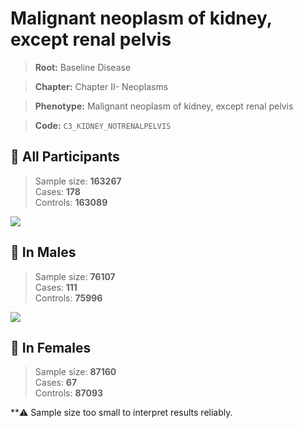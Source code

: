 # Malignant neoplasm of kidney, except renal pelvis

> **Root:** Baseline Disease  

> **Chapter:** Chapter II- Neoplasms  

> **Phenotype:** Malignant neoplasm of kidney, except renal pelvis  

> **Code:** `C3_KIDNEY_NOTRENALPELVIS`

## 🧪 All Participants  
> Sample size: **163267**  
> Cases: **178**  
> Controls: **163089**
<img src="/Disease/Figures/ALL/Baseline/C3_KIDNEY_NOTRENALPELVIS.png"/>
<CsvTable src="/Disease/Data/ALL/Baseline/LG_C3_KIDNEY_NOTRENALPELVIS.csv" label="🔍 View full results" />

## 👨 In Males  
> Sample size: **76107**  
> Cases: **111**  
> Controls: **75996**
<img src="/Disease/Figures/Male/Baseline/C3_KIDNEY_NOTRENALPELVIS.png"/>
<CsvTable src="/Disease/Data/Male/Baseline/LG_C3_KIDNEY_NOTRENALPELVIS.csv" label="🔍 View full results" />

## 👩 In Females  
> Sample size: **87160**  
> Cases: **67**  
> Controls: **87093**

**⚠️ Sample size too small to interpret results reliably.
